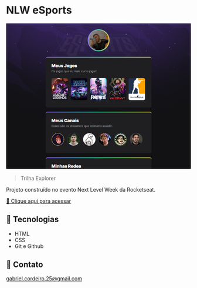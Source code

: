 # NLW eSports 

![preview](./.github/preview.png)

> Trilha Explorer

Projeto construído no evento Next Level Week da Rocketseat.

[🔗 Clique aqui para acessar](https://gabrielcordls.github.io/NLWeSports)

## 🔧 Tecnologias

- HTML
- CSS
- Git e Github

## 🎫 Contato

gabriel.cordeiro.25@gmail.com